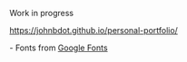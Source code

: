 <p>Work in progress</p>
<p><a href="https://johnbdot.github.io/personal-portfolio/">https://johnbdot.github.io/personal-portfolio/</a></p>
<p>- Fonts from <a href="https://fonts.google.com/">Google Fonts</a></p>